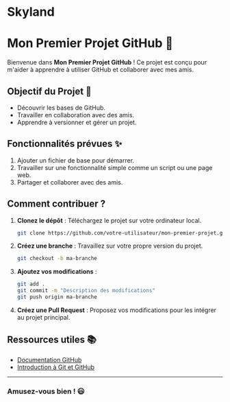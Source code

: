 # Skyland
# Mon Premier Projet GitHub 🚀

Bienvenue dans **Mon Premier Projet GitHub** ! Ce projet est conçu pour m'aider à apprendre à utiliser GitHub et collaborer avec mes amis.

## Objectif du Projet 🎯

- Découvrir les bases de GitHub.
- Travailler en collaboration avec des amis.
- Apprendre à versionner et gérer un projet.

## Fonctionnalités prévues ✨

1. Ajouter un fichier de base pour démarrer.
2. Travailler sur une fonctionnalité simple comme un script ou une page web.
3. Partager et collaborer avec des amis.

## Comment contribuer ?

1. **Clonez le dépôt** : Téléchargez le projet sur votre ordinateur local.
   ```bash
   git clone https://github.com/votre-utilisateur/mon-premier-projet.git
   ```

2. **Créez une branche** : Travaillez sur votre propre version du projet.
   ```bash
   git checkout -b ma-branche
   ```

3. **Ajoutez vos modifications** :
   ```bash
   git add .
   git commit -m "Description des modifications"
   git push origin ma-branche
   ```

4. **Créez une Pull Request** : Proposez vos modifications pour les intégrer au projet principal.

## Ressources utiles 📚

- [Documentation GitHub](https://docs.github.com)
- [Introduction à Git et GitHub](https://guides.github.com/activities/hello-world/)

---

### Amusez-vous bien ! 😃
